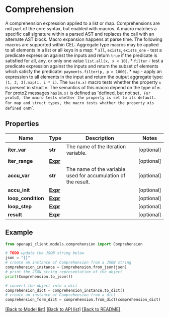 # Comprehension

A comprehension expression applied to a list or map.  Comprehensions are not part of the core syntax, but enabled with macros. A macro matches a specific call signature within a parsed AST and replaces the call with an alternate AST block. Macro expansion happens at parse time.  The following macros are supported within CEL:  Aggregate type macros may be applied to all elements in a list or all keys in a map:  *  `all`, `exists`, `exists_one` -  test a predicate expression against    the inputs and return `true` if the predicate is satisfied for all,    any, or only one value `list.all(x, x < 10)`. *  `filter` - test a predicate expression against the inputs and return    the subset of elements which satisfy the predicate:    `payments.filter(p, p > 1000)`. *  `map` - apply an expression to all elements in the input and return the    output aggregate type: `[1, 2, 3].map(i, i * i)`.  The `has(m.x)` macro tests whether the property `x` is present in struct `m`. The semantics of this macro depend on the type of `m`. For proto2 messages `has(m.x)` is defined as 'defined, but not set`. For proto3, the macro tests whether the property is set to its default. For map and struct types, the macro tests whether the property `x` is defined on `m`.

## Properties

Name | Type | Description | Notes
------------ | ------------- | ------------- | -------------
**iter_var** | **str** | The name of the iteration variable. | [optional] 
**iter_range** | [**Expr**](Expr.md) |  | [optional] 
**accu_var** | **str** | The name of the variable used for accumulation of the result. | [optional] 
**accu_init** | [**Expr**](Expr.md) |  | [optional] 
**loop_condition** | [**Expr**](Expr.md) |  | [optional] 
**loop_step** | [**Expr**](Expr.md) |  | [optional] 
**result** | [**Expr**](Expr.md) |  | [optional] 

## Example

```python
from openapi_client.models.comprehension import Comprehension

# TODO update the JSON string below
json = "{}"
# create an instance of Comprehension from a JSON string
comprehension_instance = Comprehension.from_json(json)
# print the JSON string representation of the object
print(Comprehension.to_json())

# convert the object into a dict
comprehension_dict = comprehension_instance.to_dict()
# create an instance of Comprehension from a dict
comprehension_form_dict = comprehension.from_dict(comprehension_dict)
```
[[Back to Model list]](../README.md#documentation-for-models) [[Back to API list]](../README.md#documentation-for-api-endpoints) [[Back to README]](../README.md)


